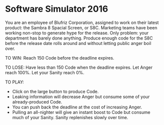 # Software Simulator 2016

You are an employee of Blufriz Corporation, assigned to work on their latest product: the Sambra 8 Spacial Screen, or S8C. Marketing teams have been working non-stop to generate hype for the release. Only problem: your department has barely done anything. Produce enough code for the S8C before the release date rolls around and without letting public anger boil over.

TO WIN:
Reach 150 Code before the deadline expires.

TO LOSE:
Have less than 150 Code when the deadline expires.
Let Anger reach 100%.
Let your Sanity reach 0%.

TO PLAY:
 - Click on the large button to produce Code.
 - Leaking information will decrease Anger but consume some of your already-produced Code.
 - You can push back the deadline at the cost of increasing Anger.
 - Pulling an all-nighter will give an instant boost to Code but consume much of your Sanity. Sanity replenishes slowly over time. 

